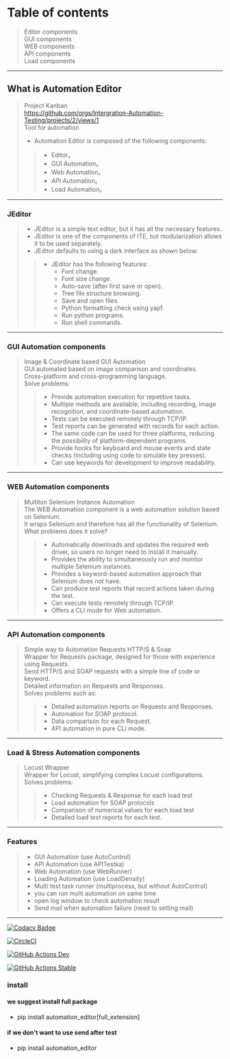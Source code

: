# Table of contents
> Editor components \
> GUI components \
> WEB components \
> API components \
> Load components
---
## What is Automation Editor
> Project Kanban \
> https://github.com/orgs/Intergration-Automation-Testing/projects/2/views/1 \
> Tool for automation
> * Automation Editor is composed of the following components: 
>> * Editor。
>> * GUI Automation。
>> * Web Automation。
>> * API Automation。
>> * Load Automation。
---
### JEditor
> * JEditor is a simple text editor, but it has all the necessary features.
> * JEditor is one of the components of ITE, but modularization allows it to be used separately.
> * JEditor defaults to using a dark interface as shown below:
>> * JEditor has the following features:
>>    * Font change.
>>    * Font size change.
>>    * Auto-save (after first save or open).
>>    * Tree file structure browsing.
>>    * Save and open files.
>>    * Python formatting check using yapf.
>>    * Run python programs.
>>    * Run shell commands.
---
### GUI Automation components
> Image & Coordinate based GUI Automation \
> GUI automated based on image comparison and coordinates. \
> Cross-platform and cross-programming language.\
> Solve problems:
>> * Provide automation execution for repetitive tasks.
>> * Multiple methods are available, including recording, image recognition, and coordinate-based automation.
>> * Tests can be executed remotely through TCP/IP.
>> * Test reports can be generated with records for each action.
>> * The same code can be used for three platforms, reducing the possibility of platform-dependent programs.
>> * Provide hooks for keyboard and mouse events and state checks (including using code to simulate key presses).
>> * Can use keywords for development to improve readability.
---
### WEB Automation components
> Multiton Selenium Instance Automation \
> The WEB Automation component is a web automation solution based on Selenium. \
> It wraps Selenium and therefore has all the functionality of Selenium. \
> What problems does it solve? 
>> * Automatically downloads and updates the required web driver, so users no longer need to install it manually.
>> * Provides the ability to simultaneously run and monitor multiple Selenium instances.
>> * Provides a keyword-based automation approach that Selenium does not have.
>> * Can produce test reports that record actions taken during the test.
>> * Can execute tests remotely through TCP/IP.
>> * Offers a CLI mode for Web automation.
---
### API Automation components
> Simple way to Automation Requests HTTP/S & Soap \
> Wrapper for Requests package, designed for those with experience using Requests. \
> Send HTTP/S and SOAP requests with a simple line of code or keyword. \
> Detailed information on Requests and Responses. \
> Solves problems such as:
>> * Detailed automation reports on Requests and Responses.
>> * Automation for SOAP protocol.
>> * Data comparison for each Request.
>> * API automation in pure CLI mode.
---
### Load & Stress Automation components
> Locust Wrapper \
> Wrapper for Locust, simplifying complex Locust configurations. \
> Solves problems:
>> * Checking Requests & Response for each load test
>> * Load automation for SOAP protocols
>> * Comparison of numerical values for each load test
>> * Detailed load test reports for each test.
---

### Features

> * GUI Automation (use AutoControl)
> * API Automation (use APITestka)
> * Web Automation (use WebRunner)
> * Loading Automation (use LoadDensity)
> * Multi test task runner (multiprocess, but without AutoControl)
> * you can run multi automation on same time
> * open log window to check automation result
> * Send mail when automation failure (need to setting mail)

---

[![Codacy Badge](https://app.codacy.com/project/badge/Grade/b7d32ed8600b4bd2a2f3e960f46f2ad0)](https://www.codacy.com/gh/JE-Chen/Integration-testing-environment/dashboard?utm_source=github.com&amp;utm_medium=referral&amp;utm_content=JE-Chen/Integration-testing-environment&amp;utm_campaign=Badge_Grade)

[![CircleCI](https://dl.circleci.com/status-badge/img/gh/Integrated-Testing-Environment/Integration-testing-environment/tree/main.svg?style=svg)](https://dl.circleci.com/status-badge/redirect/gh/Integrated-Testing-Environment/Integration-testing-environment/tree/main)

[![GitHub Actions Dev](https://github.com/JE-Chen/Integration-testing-environment/actions/workflows/ITE-github-actions_dev.yml/badge.svg)](https://github.com/JE-Chen/Integration-testing-environment/actions/workflows/ITE-github-actions_dev.yml)

[![GitHub Actions Stable](https://github.com/JE-Chen/Integration-testing-environment/actions/workflows/ITE-github-actions_stable.yml/badge.svg)](https://github.com/JE-Chen/Integration-testing-environment/actions/workflows/ITE-github-actions_stable.yml)

### install
#### we suggest install full package
* pip install automation_editor[full_extension]
#### if we don't want to use send after test
* pip install automation_editor
